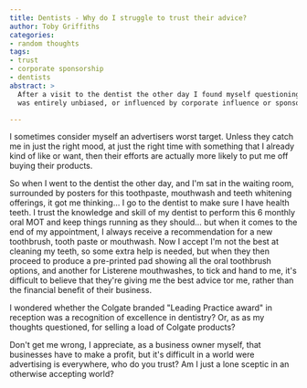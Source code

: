 ```yaml
---
title: Dentists - Why do I struggle to trust their advice?
author: Toby Griffiths
categories:
- random thoughts
tags:
- trust
- corporate sponsorship
- dentists
abstract: >
  After a visit to the dentist the other day I found myself questioning whether the professional advice I was receiving
  was entirely unbiased, or influenced by corporate influence or sponsorship.  How can we tell these days?

---
```

I sometimes consider myself an advertisers worst target.  Unless they catch me in just the right mood, at just the right 
time with something that I already kind of like or want, then their efforts are actually more likely to put me off 
buying their products.

So when I went to the dentist the other day, and I'm sat in the waiting room, surrounded by posters for this toothpaste, 
mouthwash and teeth whitening offerings, it got me thinking… I go to the dentist to make sure I have health teeth. I 
trust the knowledge and skill of my dentist to perform this 6 monthly oral MOT and keep things running as they should… 
but when it comes to the end of my appointment, I always receive a recommendation for a new toothbrush, tooth paste or 
mouthwash. Now I accept I'm not the best at cleaning my teeth, so some extra help is needed, but when they then proceed 
to produce a pre-printed pad showing all the oral toothbrush options, and another for Listerene mouthwashes, to tick and 
hand to me, it's difficult to believe that they're giving me the best advice tor me, rather than the financial benefit 
of their business.

I wondered whether the Colgate branded "Leading Practice award" in reception was a recognition of excellence in 
dentistry? Or, as as my thoughts questioned, for selling a load of Colgate products?

Don't get me wrong, I appreciate, as a business owner myself, that businesses have to make a profit, but it's difficult 
in a world were advertising is everywhere, who do you trust? Am I just a lone sceptic in an otherwise accepting world?
